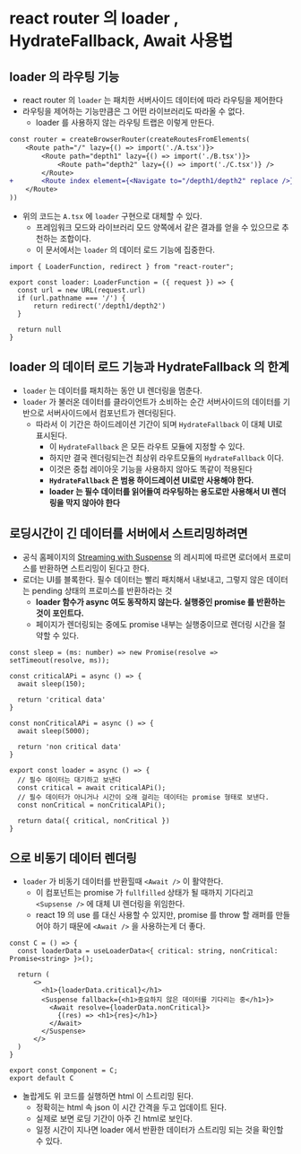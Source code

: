 # react router 의 loader , HydrateFallback, Await  사용법

## loader 의 라우팅 기능
- react router 의 `loader` 는 패치한 서버사이드 데이터에 따라 라우팅을 제어한다
- 라우팅을 제어하는 기능만큼은 그 어떤 라이브러리도 따라올 수 없다.
    - loader 를 사용하지 않는 라우팅 트랩은 이렇게 만든다.
```diff
const router = createBrowserRouter(createRoutesFromElements(  
    <Route path="/" lazy={() => import('./A.tsx')}>  
        <Route path="depth1" lazy={() => import('./B.tsx')}>  
            <Route path="depth2" lazy={() => import('./C.tsx')} />  
        </Route>        
+		<Route index element={<Navigate to="/depth1/depth2" replace />} />  
    </Route>
))
```

- 위의 코드는 `A.tsx` 에 `loader` 구현으로 대체할 수 있다.
    - 프레임워크 모드와 라이브러리 모드 양쪽에서 같은 결과를 얻을 수 있으므로 추천하는 조합이다.
    - 이 문서에서는 `loader` 의 데이터 로드 기능에 집중한다.
```tsx
import { LoaderFunction, redirect } from "react-router";  
  
export const loader: LoaderFunction = ({ request }) => {  
  const url = new URL(request.url)  
  if (url.pathname === '/') {  
      return redirect('/depth1/depth2')  
  }  
  
  return null  
}
```

## loader 의 데이터 로드 기능과 HydrateFallback 의 한계
- `loader` 는 데이터를 패치하는 동안 UI 렌더링을 멈춘다.
- `loader` 가 불러온 데이터를 클라이언트가 소비하는 순간 서버사이드의 데이터를 기반으로 서버사이드에서 컴포넌트가 렌더링된다.
    - 따라서 이 기간은 하이드레이션 기간이 되며 `HydrateFallback` 이 대체 UI로 표시된다.
        - 이 `HydrateFallback` 은 모든 라우트 모듈에 지정할 수 있다.
        - 하지만 결국 렌더링되는건 최상위 라우트모듈의 `HydrateFallback` 이다.
        - 이것은 중첩 레이아웃 기능을 사용하지 않아도 똑같이 적용된다
        - **`HydrateFallback` 은 범용 하이드레이션 UI로만 사용해야 한다.**
        - **loader 는 필수 데이터를 읽어들여 라우팅하는 용도로만 사용해서 UI 렌더링을 막지 않아야 한다**

## 로딩시간이 긴 데이터를 서버에서 스트리밍하려면
- 공식 홈페이지의 [Streaming with Suspense](https://reactrouter.com/how-to/suspense) 의 레시피에 따르면 로더에서 프로미스를 반환하면 스트리밍이 된다고 한다.
- 로더는 UI를 블록한다. 필수 데이터는 빨리 패치해서 내보내고, 그렇지 않은 데이터는 pending 상태의 프로미스를 반환하라는 것
    - **loader 함수가 async 여도 동작하지 않는다. 실행중인 promise 를 반환하는 것이 포인트다.**
    - 페이지가 렌더링되는 중에도 promise 내부는 실행중이므로 렌더링 시간을 절약할 수 있다.
```tsx
const sleep = (ms: number) => new Promise(resolve => setTimeout(resolve, ms));  
  
const criticalAPi = async () => {  
  await sleep(150);  
  
  return 'critical data'  
}  
  
const nonCriticalAPi = async () => {  
  await sleep(5000);  
  
  return 'non critical data'  
}  
  
export const loader = async () => {  
  // 필수 데이터는 대기하고 보낸다  
  const critical = await criticalAPi();  
  // 필수 데이터가 아니거나 시간이 오래 걸리는 데이터는 promise 형태로 보낸다.  
  const nonCritical = nonCriticalAPi();  
  
  return data({ critical, nonCritical })  
}
```

## <Await /> 으로 비동기 데이터 렌더링
- `loader` 가 비동기 데이터를 반환힐때 `<Await />` 이 활약한다.
    - 이 컴포넌트는 promise 가 `fullfilled` 상태가 될 때까지 기다리고 `<Supsense />` 에 대체 UI 렌더링을 위임한다.
    - react 19 의 use 를 대신 사용할 수 있지만, promise 를 throw 할 래퍼를 만들어야 하기 때문에 `<Await />` 을 사용하는게 더 좋다.
```tsx
const C = () => {  
  const loaderData = useLoaderData<{ critical: string, nonCritical: Promise<string> }>();  
  
  return (  
      <>  
        <h1>{loaderData.critical}</h1>  
        <Suspense fallback={<h1>중요하지 않은 데이터를 기다리는 중</h1>}>  
          <Await resolve={loaderData.nonCritical}>  
            {(res) => <h1>{res}</h1>}  
          </Await>  
        </Suspense>      
	  </>  
  )  
}  
  
export const Component = C;  
export default C
```

- 놀랍게도 위 코드를 실행하면 html 이 스트리밍 된다.
    - 정확히는 html 속 json 이 시간 간격을 두고 업데이트 된다.
    - 실제로 보면 로딩 기간이 아주 긴 html로 보인다.
    - 일정 시간이 지나면 loader 에서 반환한 데이터가 스트리밍 되는 것을 확인할 수 있다.
